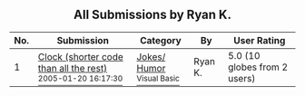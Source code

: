 ﻿<div align="center">

## All Submissions by Ryan K\.

</div>

No.  | Submission | Category | By   | User Rating
---- | ---------- | -------- | ---- | -----------
1 | [Clock \(shorter code than all the rest\)<br /><sup>2005-01-20 16:17:30</sup>](https://github.com/Planet-Source-Code/ryan-k-clock-shorter-code-than-all-the-rest__1-58400) | [Jokes/ Humor<br /><sup>Visual Basic</sup>](../ByCategory/jokes-humor__1-40.md) | Ryan K\. | 5.0 (10 globes from 2 users)
